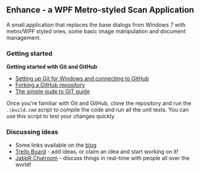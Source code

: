 ## Enhance - a WPF Metro-styled Scan Application

A small application that replaces the base dialogs from Windows 7 with metro/WPF styled ones, some basic image manipulation and document management.

### Getting started

**Getting started with Git and GitHub**

 * [Setting up Git for Windows and connecting to GitHub](http://help.github.com/win-set-up-git/)
 * [Forking a GitHub repository](http://help.github.com/fork-a-repo/)
 * [The simple gude to GIT guide](http://rogerdudler.github.com/git-guide/)

Once you're familiar with Git and GitHub, clone the repository and run the ```.\build.cmd``` script to compile the code and run all the unit tests. You can use this script to test your changes quickly.

### Discussing ideas 

* Some links available on the [blog](http://code52.org)
* [Trello Board](https://trello.com/board/enhance/4f24963edbbed1ab5a11c5ad) - add ideas, or claim an idea and start working on it!
* [JabbR Chatroom](http://jabbr.net/#/rooms/code52) - discuss things in real-time with people all over the world!
